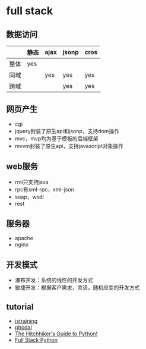 ﻿# full stack

## 数据访问

|    |静态|ajax|jsonp|cros|
|----|----|----|-----|----|
|整体|yes |    |     |    |
|同域|    |yes |yes  |yes |
|跨域|    |    |yes  |yes |

## 网页产生

- cgi
- jquery封装了原生api和jsonp，支持dom操作
- mvc，mvp均为基于模板的后端框架
- mvvm封装了原生api，支持javascript对象操作

## web服务

- rmi只支持java
- rpc有xml-rpc，xml-json
- soap，wsdl
- rest

## 服务器

- apache
- nginx

## 开发模式

- 瀑布开发：系统的线性的开发方式
- 敏捷开发：根据客户需求，灵活，随机应变的开发方式

## tutorial

- [jstraining](https://github.com/ruanyf/jstraining)
- [phodal](https://github.com/phodal)
- [The Hitchhiker's Guide to Python!](http://docs.python-guide.org)
- [Full Stack Python](http://www.fullstackpython.com)
